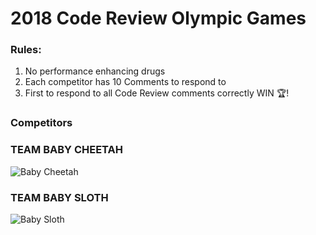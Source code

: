 # 2018 Code Review Olympic Games

### Rules: 
1. No performance enhancing drugs
2. Each competitor has 10 Comments to respond to
3. First to respond to all Code Review comments correctly WIN 🏆!

### Competitors

### TEAM BABY CHEETAH

![Baby Cheetah](https://i.pinimg.com/736x/b1/a1/c9/b1a1c944874fe894f1cdc2aa713461d7--baby-cheetahs-cubs.jpg)

### TEAM BABY SLOTH

![Baby Sloth](https://static.boredpanda.com/blog/wp-content/uploads/2017/02/rescued-baby-sloths-conversation-fb.png)

